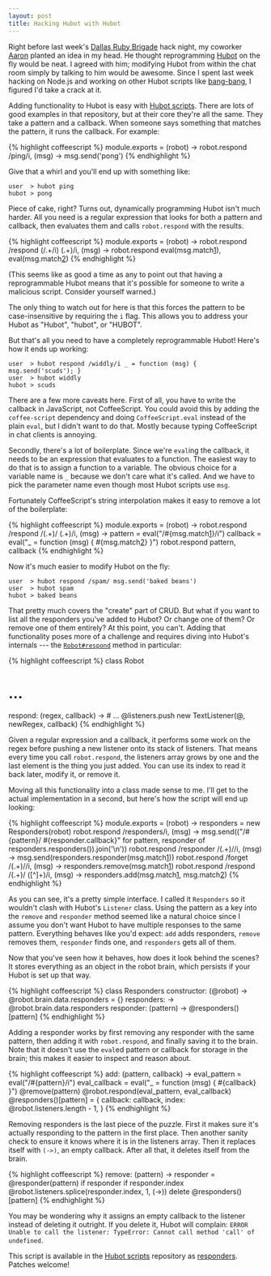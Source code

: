 ```yaml
---
layout: post
title: Hacking Hubot with Hubot
---
```


Right before last week's [Dallas Ruby Brigade][1] hack night, my
coworker [Aaron][2] planted an idea in my head. He thought reprogramming
[Hubot][3] on the fly would be neat. I agreed with him; modifying
Hubot from within the chat room simply by talking to him would be
awesome. Since I spent last week hacking on Node.js and working on
other Hubot scripts like [bang-bang][4], I figured I'd take a crack
at it.

Adding functionality to Hubot is easy with [Hubot scripts][5]. There
are lots of good examples in that repository, but at their core
they're all the same. They take a pattern and a callback. When
someone says something that matches the pattern, it runs the callback.
For example:

{% highlight coffeescript %}
module.exports = (robot) ->
  robot.respond /ping/i, (msg) ->
    msg.send('pong')
{% endhighlight %}

Give that a whirl and you'll end up with something like:

    user  > hubot ping
    hubot > pong

Piece of cake, right? Turns out, dynamically programming Hubot isn't
much harder. All you need is a regular expression that looks for
both a pattern and callback, then evaluates them and calls
`robot.respond` with the results.

{% highlight coffeescript %}
module.exports = (robot) ->
  robot.respond /respond (\/.+\/i) (.+)/i, (msg) ->
    robot.respond eval(msg.match[1]), eval(msg.match[2])
{% endhighlight %}

(This seems like as good a time as any to point out that having a
reprogrammable Hubot means that it's possible for someone to write
a malicious script. Consider yourself warned.)

The only thing to watch out for here is that this forces the pattern
to be case-insensitive by requiring the `i` flag. This allows you
to address your Hubot as "Hubot", "hubot", or "HUBOT".

But that's all you need to have a completely reprogrammable Hubot!
Here's how it ends up working:

    user  > hubot respond /widdly/i _ = function (msg) { msg.send('scuds'); }
    user  > hubot widdly
    hubot > scuds

There are a few more caveats here. First of all, you have to write
the callback in JavaScript, not CoffeeScript. You could avoid this
by adding the `coffee-script` dependency and doing `CoffeeScript.eval`
instead of the plain `eval`, but I didn't want to do that. Mostly
because typing CoffeeScript in chat clients is annoying.

Secondly, there's a lot of boilerplate. Since we're `eval`ing the
callback, it needs to be an expression that evaluates to a function.
The easiest way to do that is to assign a function to a variable.
The obvious choice for a variable name is `_` because we don't care
what it's called. And we have to pick the parameter name even though
most Hubot scripts use `msg`.

Fortunately CoffeeScript's string interpolation makes it easy to
remove a lot of the boilerplate:

{% highlight coffeescript %}
module.exports = (robot) ->
  robot.respond /respond \/(.+)\/ (.+)/i, (msg) ->
    pattern = eval("/#{msg.match[1]}/i")
    callback = eval("_ = function (msg) { #{msg.match[2]} }")
    robot.respond pattern, callback
{% endhighlight %}

Now it's much easier to modify Hubot on the fly:

    user  > hubot respond /spam/ msg.send('baked beans')
    user  > hubot spam
    hubot > baked beans

That pretty much covers the "create" part of CRUD. But what if you
want to list all the responders you've added to Hubot? Or change
one of them? Or remove one of them entirely? At this point, you
can't. Adding that functionality poses more of a challenge and
requires diving into Hubot's internals --- the [`Robot#respond`][6]
method in particular:

{% highlight coffeescript %}
class Robot
  # ...
  respond: (regex, callback) ->
    # ...
    @listeners.push new TextListener(@, newRegex, callback)
{% endhighlight %}

Given a regular expression and a callback, it performs some work
on the regex before pushing a new listener onto its stack of
listeners. That means every time you call `robot.respond`, the
listeners array grows by one and the last element is the thing you
just added. You can use its index to read it back later, modify it,
or remove it.

Moving all this functionality into a class made sense to me. I'll
get to the actual implementation in a second, but here's how the
script will end up looking:

{% highlight coffeescript %}
module.exports = (robot) ->
  responders = new Responders(robot)
  robot.respond /responders/i, (msg) ->
    msg.send(("/#{pattern}/ #{responder.callback}" for pattern, responder of responders.responders()).join('\n'))
  robot.respond /responder \/(.+)\//i, (msg) ->
    msg.send(responders.responder(msg.match[1]))
  robot.respond /forget \/(.+)\//i, (msg) ->
    responders.remove(msg.match[1])
  robot.respond /respond \/(.+)\/ ([^]+)/i, (msg) ->
    responders.add(msg.match[1], msg.match[2])
{% endhighlight %}

As you can see, it's a pretty simple interface. I called it
`Responders` so it wouldn't clash with Hubot's `Listener` class.
Using the pattern as a key into the `remove` and `responder` method
seemed like a natural choice since I assume you don't want Hubot
to have multiple responses to the same pattern. Everything behaves
like you'd expect: `add` adds responders, `remove` removes them,
`responder` finds one, and `responders` gets all of them.

Now that you've seen how it behaves, how does it look behind the
scenes? It stores everything as an object in the robot brain, which
persists if your Hubot is set up that way.

{% highlight coffeescript %}
class Responders
  constructor: (@robot) ->
    @robot.brain.data.responders = {}
  responders: ->
    @robot.brain.data.responders
  responder: (pattern) ->
    @responders()[pattern]
{% endhighlight %}

Adding a responder works by first removing any responder with the
same pattern, then adding it with `robot.respond`, and finally
saving it to the brain. Note that it doesn't use the `eval`ed pattern
or callback for storage in the brain; this makes it easier to inspect
and reason about.

{% highlight coffeescript %}
add: (pattern, callback) ->
  eval_pattern = eval("/#{pattern}/i")
  eval_callback = eval("_ = function (msg) { #{callback} }")
  @remove(pattern)
  @robot.respond(eval_pattern, eval_callback)
  @responders()[pattern] = {
    callback: callback,
    index: @robot.listeners.length - 1,
  }
{% endhighlight %}

Removing responders is the last piece of the puzzle. First it makes
sure it's actually responding to the pattern in the first place.
Then another sanity check to ensure it knows where it is in the
listeners array. Then it replaces itself with `(->)`, an empty
callback. After all that, it deletes itself from the brain.

{% highlight coffeescript %}
remove: (pattern) ->
  responder = @responder(pattern)
  if responder
    if responder.index
      @robot.listeners.splice(responder.index, 1, (->))
    delete @responders()[pattern]
{% endhighlight %}

You may be wondering why it assigns an empty callback to the listener
instead of deleting it outright. If you delete it, Hubot will
complain: `ERROR Unable to call the listener: TypeError: Cannot
call method 'call' of undefined`.

This script is available in the [Hubot scripts][5] repository as
[responders][7]. Patches welcome!

[1]: http://www.dallasrb.org
[2]: http://ficate.com
[3]: http://hubot.github.com
[4]: https://github.com/github/hubot-scripts/blob/master/src/scripts/bang-bang.coffee
[5]: https://github.com/github/hubot-scripts
[6]: https://github.com/github/hubot/blob/master/src/robot.coffee#L62
[7]: https://github.com/github/hubot-scripts/blob/master/src/scripts/responders.coffee
